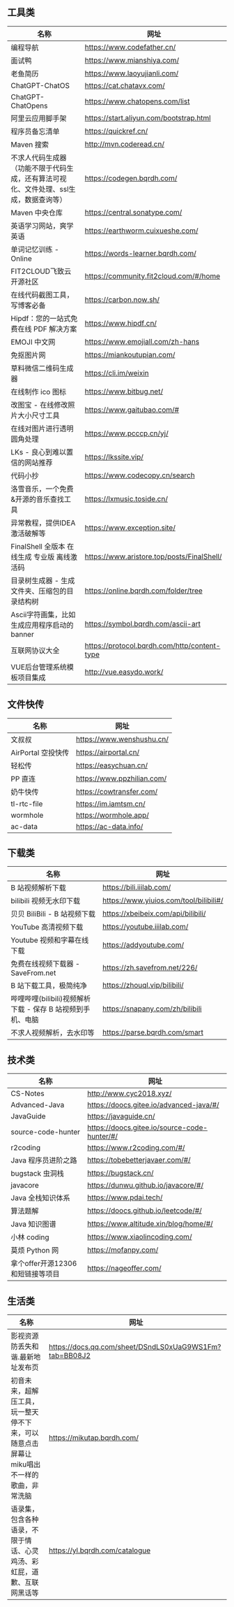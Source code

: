 ## 工具类

| 名称                                            | 网址                                           |
|-----------------------------------------------|----------------------------------------------|
| 编程导航                                          | https://www.codefather.cn/                   |
| 面试鸭                                           | https://www.mianshiya.com/                   |
| 老鱼简历                                          | https://www.laoyujianli.com/                 |
| ChatGPT-ChatOS                                | https://cat.chatavx.com/                     |
| ChatGPT-ChatOpens                             | https://www.chatopens.com/list               |
| 阿里云应用脚手架                                      | https://start.aliyun.com/bootstrap.html      |
| 程序员备忘清单                                       | https://quickref.cn/                         |
| Maven 搜索                                      | http://mvn.coderead.cn/                      |
| 不求人代码生成器 （功能不限于代码生成，还有算法可视化、文件处理、ssl生成，数据查询等） | https://codegen.bqrdh.com/                   |
| Maven 中央仓库                                    | https://central.sonatype.com/                |
| 英语学习网站，爽学英语                                   | https://earthworm.cuixueshe.com/             |
| 单词记忆训练 - Online                               | https://words-learner.bqrdh.com/             |
| FIT2CLOUD飞致云开源社区                              | https://community.fit2cloud.com/#/home       |
| 在线代码截图工具，写博客必备                                | https://carbon.now.sh/                       |
| Hipdf：您的一站式免费在线 PDF 解决方案                      | https://www.hipdf.cn/                        |
| EMOJI 中文网                                     | https://www.emojiall.com/zh-hans             |
| 免抠图片网                                         | https://miankoutupian.com/                   |
| 草料微信二维码生成器                                    | https://cli.im/weixin                        |
| 在线制作 ico 图标                                   | https://www.bitbug.net/                      |
| 改图宝 - 在线修改照片大小尺寸工具                            | https://www.gaitubao.com/#                   |
| 在线对图片进行透明圆角处理                                 | https://www.pcccp.cn/yj/                     |
| LKs - 良心到难以置信的网站推荐                            | https://lkssite.vip/                         |
| 代码小抄                                          | https://www.codecopy.cn/search               |
| 洛雪音乐，一个免费&开源的音乐查找工具                           | https://lxmusic.toside.cn/                   |
| 异常教程，提供IDEA激活破解等                              | https://www.exception.site/                  |
| FinalShell 全版本 在线生成 专业版 离线激活码                 | https://www.aristore.top/posts/FinalShell/   |
| 目录树生成器 - 生成文件夹、压缩包的目录结构树                      | https://online.bqrdh.com/folder/tree         |
| Ascii字符画集，比如生成应用程序启动的banner                   | https://symbol.bqrdh.com/ascii-art           |
| 互联网协议大全                                       | https://protocol.bqrdh.com/http/content-type |
| VUE后台管理系统模板项目集成                               | http://vue.easydo.work/                      |

## 文件快传

| 名称             | 网址                         |
|----------------|----------------------------|
| 文叔叔            | https://www.wenshushu.cn/  |
| AirPortal 空投快传 | https://airportal.cn/      |
| 轻松传            | https://easychuan.cn/      |
| PP 直连          | https://www.ppzhilian.com/ |
| 奶牛快传           | https://cowtransfer.com/   |
| tl-rtc-file    | https://im.iamtsm.cn/      |
| wormhole       | https://wormhole.app/      |
| ac-data        | https://ac-data.info/      |

## 下载类

| 名称                                    | 网址                                     |
|---------------------------------------|----------------------------------------|
| B 站视频解析下载                             | https://bili.iiilab.com/               |
| bilibili 视频无水印下载                      | https://www.yiuios.com/tool/bilibili#/ |
| 贝贝 BiliBili - B 站视频下载                 | https://xbeibeix.com/api/bilibili/     |
| YouTube 高清视频下载                        | https://youtube.iiilab.com/            |
| Youtube 视频和字幕在线下载                     | https://addyoutube.com/                |
| 免费在线视频下载器 - SaveFrom.net              | https://zh.savefrom.net/226/           |
| B 站下载工具，极简纯净                          | https://zhouql.vip/bilibili/           |
| 哔哩哔哩(bilibili)视频解析下载 - 保存 B 站视频到手机、电脑 | https://snapany.com/zh/bilibili        |
| 不求人视频解析，去水印等                          | https://parse.bqrdh.com/smart          |

## 技术类

| 名称                    | 网址                                           |
|-----------------------|----------------------------------------------|
| CS-Notes              | http://www.cyc2018.xyz/                      |
| Advanced-Java         | https://doocs.gitee.io/advanced-java/#/      |
| JavaGuide             | https://javaguide.cn/                        |
| source-code-hunter    | https://doocs.gitee.io/source-code-hunter/#/ |
| r2coding              | https://www.r2coding.com/#/                  |
| Java 程序员进阶之路          | https://tobebetterjavaer.com/#/              |
| bugstack 虫洞栈          | https://bugstack.cn/                         |
| javacore              | https://dunwu.github.io/javacore/#/          |
| Java 全栈知识体系           | https://www.pdai.tech/                       |
| 算法题解                  | https://doocs.github.io/leetcode/#/          |
| Java 知识图谱             | https://www.altitude.xin/blog/home/#/        |
| 小林 coding             | https://www.xiaolincoding.com/               |
| 莫烦 Python 网           | https://mofanpy.com/                         |
| 拿个offer开源12306和短链接等项目 | https://nageoffer.com/                       |

## 生活类

| 名称                                             | 网址                                                     |
|------------------------------------------------|--------------------------------------------------------|
| 影视资源防丢失和谐.最新地址发布页                              | https://docs.qq.com/sheet/DSndLS0xUaG9WS1Fm?tab=BB08J2 |
| 初音未来，超解压工具，玩一整天停不下来，可以随意点击屏幕让miku唱出不一样的歌曲，非常洗脑 | https://mikutap.bqrdh.com/                             |
| 语录集，包含各种语录，不限于情话、心灵鸡汤、彩虹屁，道歉、互联网黑话等            | https://yl.bqrdh.com/catalogue                         |
